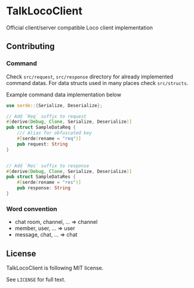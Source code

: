 # TalkLocoClient
Official client/server compatible Loco client implementation

## Contributing

### Command
Check `src/request`, `src/response` directory for already implemented command datas.
For data structs used in many places check `src/structs`.

Example command data implementation below
```rust
use serde::{Serialize, Deserialize};

// Add `Req` suffix to request
#[derive(Debug, Clone, Serialize, Deserialize)]
pub struct SampleDataReq {
    /// Alias for obfuscated key
    #[serde(rename = "req")]
    pub request: String
}


// Add `Res` suffix to response
#[derive(Debug, Clone, Serialize, Deserialize)]
pub struct SampleDataRes {
    #[serde(rename = "res")]
    pub response: String
}
```

### Word convention
* chat room, channel, ... => channel
* member, user, ... => user
* message, chat, ... => chat

## License
TalkLocoClient is following MIT license.

See `LICENSE` for full text.